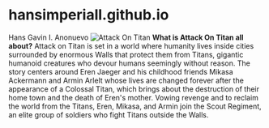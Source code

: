 # hansimperiall.github.io
Hans Gavin I. Anonuevo
![Attack On Titan](https://m.media-amazon.com/images/M/MV5BNDFjYTIxMjctYTQ2ZC00OGQ4LWE3OGYtNDdiMzNiNDZlMDAwXkEyXkFqcGdeQXVyNzI3NjY3NjQ@._V1_FMjpg_UX1000_.jpg)
**What is Attack On Titan all about?** Attack on Titan is set in a world where humanity lives inside cities surrounded by enormous Walls that protect them from Titans, gigantic humanoid creatures who devour humans seemingly without reason. The story centers around Eren Jaeger and his childhood friends Mikasa Ackermann and Armin Arlelt whose lives are changed forever after the appearance of a Colossal Titan, which brings about the destruction of their home town and the death of Eren's mother. Vowing revenge and to reclaim the world from the Titans, Eren, Mikasa, and Armin join the Scout Regiment, an elite group of soldiers who fight Titans outside the Walls.
